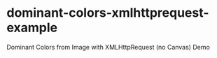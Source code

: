 # dominant-colors-xmlhttprequest-example
Dominant Colors from Image with XMLHttpRequest (no Canvas) Demo
